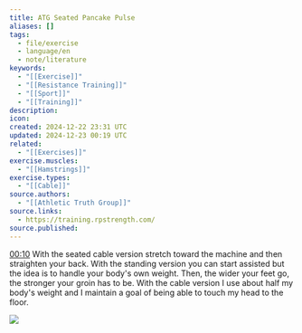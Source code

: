 ```yaml
---
title: ATG Seated Pancake Pulse
aliases: []
tags:
  - file/exercise
  - language/en
  - note/literature
keywords:
  - "[[Exercise]]"
  - "[[Resistance Training]]"
  - "[[Sport]]"
  - "[[Training]]"
description: 
icon: 
created: 2024-12-22 23:31 UTC
updated: 2024-12-23 00:19 UTC
related:
  - "[[Exercises]]"
exercise.muscles:
  - "[[Hamstrings]]"
exercise.types:
  - "[[Cable]]"
source.authors:
  - "[[Athletic Truth Group]]"
source.links:
  - https://training.rpstrength.com/
source.published: 
---
```


[00:10](https://www.youtube.com/watch?v=7zPXlvQZ0B0&t=10) With the seated cable version stretch toward the machine and then straighten your back. With the standing version you can start assisted but the idea is to handle your body's own weight. Then, the wider your feet go, the stronger your groin has to be. With the cable version I use about half my body's weight and I maintain a goal of being able to touch my head to the floor.

![](https://www.youtube.com/watch?v=7zPXlvQZ0B0)
